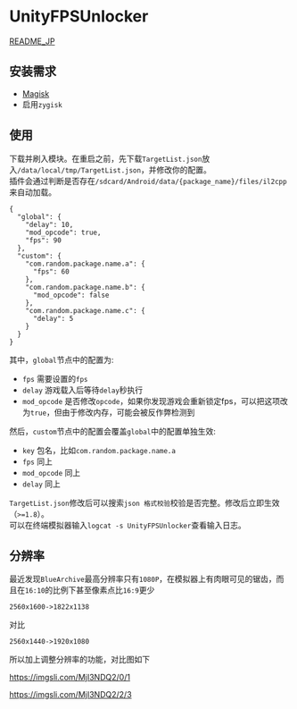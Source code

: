 # UnityFPSUnlocker
[README_JP](https://github.com/hexstr/UnityFPSUnlocker/blob/zygisk_module/README_jp.md)

## 安装需求
- [Magisk](https://github.com/topjohnwu/Magisk/releases)
- 启用`zygisk`

## 使用
下载并刷入模块。在重启之前，先下载`TargetList.json`放入`/data/local/tmp/TargetList.json`，并修改你的配置。  
插件会通过判断是否存在`/sdcard/Android/data/{package_name}/files/il2cpp`来自动加载。

```
{
  "global": {
    "delay": 10,
    "mod_opcode": true,
    "fps": 90
  },
  "custom": {
    "com.random.package.name.a": {
      "fps": 60
    },
    "com.random.package.name.b": {
      "mod_opcode": false
    },
    "com.random.package.name.c": {
      "delay": 5
    }
  }
}
```

其中，`global`节点中的配置为:

- `fps` 需要设置的`fps`
- `delay` 游戏载入后等待`delay`秒执行
- `mod_opcode` 是否修改`opcode`，如果你发现游戏会重新锁定fps，可以把这项改为`true`，但由于修改内存，可能会被反作弊检测到

然后，`custom`节点中的配置会覆盖`global`中的配置单独生效:

- `key` 包名，比如`com.random.package.name.a`
- `fps` 同上
- `mod_opcode` 同上
- `delay` 同上

`TargetList.json`修改后可以搜索`json 格式校验`校验是否完整。修改后立即生效（`>=1.8`）。  
可以在终端模拟器输入`logcat -s UnityFPSUnlocker`查看输入日志。

## 分辨率
最近发现`BlueArchive`最高分辨率只有`1080P`，在模拟器上有肉眼可见的锯齿，而且在`16:10`的比例下甚至像素点比`16:9`更少

`2560x1600->1822x1138`

对比

`2560x1440->1920x1080`

所以加上调整分辨率的功能，对比图如下

https://imgsli.com/MjI3NDQ2/0/1

https://imgsli.com/MjI3NDQ2/2/3
